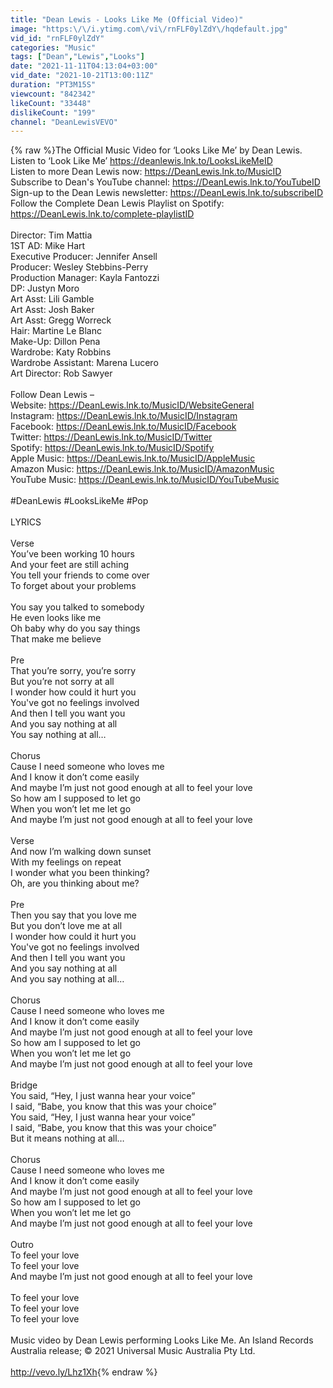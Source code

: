 ```yaml
---
title: "Dean Lewis - Looks Like Me (Official Video)"
image: "https:\/\/i.ytimg.com\/vi\/rnFLF0ylZdY\/hqdefault.jpg"
vid_id: "rnFLF0ylZdY"
categories: "Music"
tags: ["Dean","Lewis","Looks"]
date: "2021-11-11T04:13:04+03:00"
vid_date: "2021-10-21T13:00:11Z"
duration: "PT3M15S"
viewcount: "842342"
likeCount: "33448"
dislikeCount: "199"
channel: "DeanLewisVEVO"
---
```

{% raw %}The Official Music Video for ‘Looks Like Me’ by Dean Lewis.<br />Listen to ‘Look Like Me’ <a rel="nofollow" target="blank" href="https://deanlewis.lnk.to/LooksLikeMeID">https://deanlewis.lnk.to/LooksLikeMeID</a><br />Listen to more Dean Lewis now: <a rel="nofollow" target="blank" href="https://DeanLewis.lnk.to/MusicID">https://DeanLewis.lnk.to/MusicID</a>   <br />Subscribe to Dean's YouTube channel: <a rel="nofollow" target="blank" href="https://DeanLewis.lnk.to/YouTubeID">https://DeanLewis.lnk.to/YouTubeID</a><br />Sign-up to the Dean Lewis newsletter: <a rel="nofollow" target="blank" href="https://DeanLewis.lnk.to/subscribeID">https://DeanLewis.lnk.to/subscribeID</a><br />Follow the Complete Dean Lewis Playlist on Spotify: <a rel="nofollow" target="blank" href="https://DeanLewis.lnk.to/complete-playlistID">https://DeanLewis.lnk.to/complete-playlistID</a>  <br /> <br />Director: Tim Mattia<br />1ST AD: Mike Hart<br />Executive Producer: Jennifer Ansell<br />Producer: Wesley Stebbins-Perry<br />Production Manager: Kayla Fantozzi<br />DP: Justyn Moro<br />Art Asst: Lili Gamble<br />Art Asst: Josh Baker<br />Art Asst: Gregg Worreck<br />Hair: Martine Le Blanc<br />Make-Up: Dillon Pena<br />Wardrobe: Katy Robbins<br />Wardrobe Assistant: Marena Lucero<br />Art Director: Rob Sawyer<br /> <br />Follow Dean Lewis – <br />Website: <a rel="nofollow" target="blank" href="https://DeanLewis.lnk.to/MusicID/WebsiteGeneral">https://DeanLewis.lnk.to/MusicID/WebsiteGeneral</a><br />Instagram: <a rel="nofollow" target="blank" href="https://DeanLewis.lnk.to/MusicID/Instagram">https://DeanLewis.lnk.to/MusicID/Instagram</a><br />Facebook: <a rel="nofollow" target="blank" href="https://DeanLewis.lnk.to/MusicID/Facebook">https://DeanLewis.lnk.to/MusicID/Facebook</a><br />Twitter: <a rel="nofollow" target="blank" href="https://DeanLewis.lnk.to/MusicID/Twitter">https://DeanLewis.lnk.to/MusicID/Twitter</a><br />Spotify: <a rel="nofollow" target="blank" href="https://DeanLewis.lnk.to/MusicID/Spotify">https://DeanLewis.lnk.to/MusicID/Spotify</a><br />Apple Music: <a rel="nofollow" target="blank" href="https://DeanLewis.lnk.to/MusicID/AppleMusic">https://DeanLewis.lnk.to/MusicID/AppleMusic</a><br />Amazon Music: <a rel="nofollow" target="blank" href="https://DeanLewis.lnk.to/MusicID/AmazonMusic">https://DeanLewis.lnk.to/MusicID/AmazonMusic</a><br />YouTube Music: <a rel="nofollow" target="blank" href="https://DeanLewis.lnk.to/MusicID/YouTubeMusic">https://DeanLewis.lnk.to/MusicID/YouTubeMusic</a><br /> <br />#DeanLewis #LooksLikeMe #Pop<br /> <br />LYRICS<br /> <br />Verse <br />You’ve been working 10 hours<br />And your feet are still aching<br />You tell your friends to come over<br />To forget about your problems<br /> <br />You say you talked to somebody<br />He even looks like me<br />Oh baby why do you say things<br />That make me believe<br /> <br />Pre<br />That you’re sorry, you’re sorry<br />But you’re not sorry at all<br />I wonder how could it hurt you<br />You've got no feelings involved<br />And then I tell you want you <br />And you say nothing at all<br />You say nothing at all…<br /> <br />Chorus<br />Cause I need someone who loves me<br />And I know it don’t come easily<br />And maybe I’m just not good enough at all to feel your love<br />So how am I supposed to let go<br />When you won’t let me let go<br />And maybe I’m just not good enough at all to feel your love<br /> <br />Verse<br />And now I’m walking down sunset<br />With my feelings on repeat<br />I wonder what you been thinking?<br />Oh, are you thinking about me?<br /> <br />Pre<br />Then you say that you love me<br />But you don’t love me at all<br />I wonder how could it hurt you<br />You've got no feelings involved<br />And then I tell you want you <br />And you say nothing at all<br />And you say nothing at all…<br /> <br />Chorus<br />Cause I need someone who loves me<br />And I know it don’t come easily<br />And maybe I’m just not good enough at all to feel your love<br />So how am I supposed to let go<br />When you won’t let me let go<br />And maybe I’m just not good enough at all to feel your love<br /> <br />Bridge<br />You said, “Hey, I just wanna hear your voice”<br />I said, “Babe, you know that this was your choice”<br />You said, “Hey, I just wanna hear your voice”<br />I said, “Babe, you know that this was your choice”<br />But it means nothing at all…<br /> <br />Chorus<br />Cause I need someone who loves me<br />And I know it don’t come easily<br />And maybe I’m just not good enough at all to feel your love<br />So how am I supposed to let go<br />When you won’t let me let go<br />And maybe I’m just not good enough at all to feel your love<br /> <br />Outro <br />To feel your love<br />To feel your love<br />And maybe I’m just not good enough at all to feel your love<br /> <br />To feel your love<br />To feel your love<br />To feel your love<br /><br />Music video by Dean Lewis performing Looks Like Me. An Island Records Australia release; © 2021 Universal Music Australia Pty Ltd.<br /><br /><a rel="nofollow" target="blank" href="http://vevo.ly/Lhz1Xh">http://vevo.ly/Lhz1Xh</a>{% endraw %}
